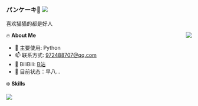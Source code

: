 ### パンケーキ🥞 ![](https://views.whatilearened.today/views/github/yokonsan/yokonsan.svg)

喜欢猫猫的都是好人

<a href="#">
  <img align="right" src="https://github-readme-stats.vercel.app/api?username=yokonsan&count_private=true&show_icons=true" />
</a>

🔥 **About Me**

- 🔭 主要使用: Python
- 📫 联系方式: 972488707@qq.com
- 🍨 BiliBili: [B站](https://space.bilibili.com/3494361606129707)
- 👀 目前状态：早八...

❄️ **Skills**

![](https://img.shields.io/badge/-Python-3e74a2?style=flat-square&logo=Python&logoColor=fff)

<!--
**Misaka1932/Misaka1932** is a ✨ _special_ ✨ repository because its `README.md` (this file) appears on your GitHub profile.

Here are some ideas to get you started:

- 🔭 I’m currently working on ...
- 🌱 I’m currently learning ...
- 👯 I’m looking to collaborate on ...
- 🤔 I’m looking for help with ...
- 💬 Ask me about ...
- 📫 How to reach me: ...
- 😄 Pronouns: ...
- ⚡ Fun fact: ...
-->
